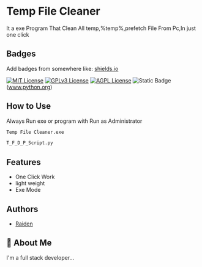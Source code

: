 
# Temp File Cleaner

It a exe Program That Clean All temp,%temp%,prefetch File From Pc,In just one click


## Badges

Add badges from somewhere like: [shields.io](https://shields.io/)

[![MIT License](https://img.shields.io/badge/License-MIT-green.svg)](https://choosealicense.com/licenses/mit/)
[![GPLv3 License](https://img.shields.io/badge/License-GPL%20v3-yellow.svg)](https://opensource.org/licenses/)
[![AGPL License](https://img.shields.io/badge/license-AGPL-blue.svg)](http://www.gnu.org/licenses/agpl-3.0)
![Static Badge](https://img.shields.io/badge/Python-3.11.0-green?logoColor=255%2C%200%2C%2076&labelColor=38%2C%20255%2C%200&color=38%2C%20255%2C%200&)(www.python.org)










## How to Use

Always Run exe or program with Run as Administrator

```python
Temp File Cleaner.exe

T_F_D_P_Script.py
```
    
## Features

- One Click Work
- light weight
- Exe Mode


## Authors

- [Raiden](https://github.com/Ahad160)


## 🚀 About Me
I'm a full stack developer...

